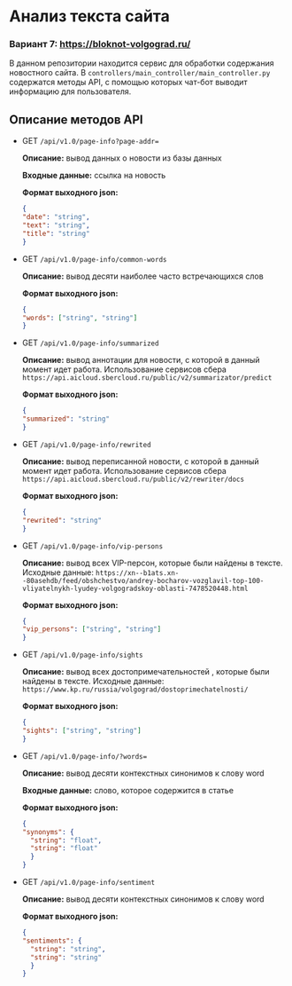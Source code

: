 # Анализ текста сайта
### Вариант 7: https://bloknot-volgograd.ru/

В данном репозитории находится сервис для обработки содержания новостного сайта. 
В `controllers/main_controller/main_controller.py` содержатся методы API, с помощью которых чат-бот выводит информацию для пользователя.

## Описание методов API
- GET `/api/v1.0/page-info?page-addr=`

  **Описание:** вывод данных о новости из базы данных
  
  **Входные данные:** ссылка на новость

  **Формат выходного json:**
  ```json
  {
  "date": "string", 
  "text": "string", 
  "title": "string"
  }
  ```
  
- GET `/api/v1.0/page-info/common-words`

  **Описание:** вывод десяти наиболее часто встречающихся слов

  **Формат выходного json:**
  ```json
  {
  "words": ["string", "string"]
  }
  ```
  
- GET `/api/v1.0/page-info/summarized`

  **Описание:** вывод аннотации для новости, с которой в данный момент идет работа. Использование сервисов сбера `https://api.aicloud.sbercloud.ru/public/v2/summarizator/predict`

  **Формат выходного json:**
  ```json
  {
  "summarized": "string"
  }
  ```
  
- GET `/api/v1.0/page-info/rewrited`

  **Описание:** вывод переписанной новости, с которой в данный момент идет работа. Использование сервисов сбера `https://api.aicloud.sbercloud.ru/public/v2/rewriter/docs`

  **Формат выходного json:**
  ```json
  {
  "rewrited": "string"
  }
  ```

- GET `/api/v1.0/page-info/vip-persons`

  **Описание:** вывод всех VIP-персон, которые были найдены в тексте. Исходные данные: `https://xn--b1ats.xn--80asehdb/feed/obshchestvo/andrey-bocharov-vozglavil-top-100-vliyatelnykh-lyudey-volgogradskoy-oblasti-7478520448.html`

  **Формат выходного json:**
  ```json
  {
  "vip_persons": ["string", "string"]
  }
  ```
  
- GET `/api/v1.0/page-info/sights`

  **Описание:** вывод всех достопримечательностей , которые были найдены в тексте. Исходные данные: `https://www.kp.ru/russia/volgograd/dostoprimechatelnosti/`

  **Формат выходного json:**
  ```json
  {
  "sights": ["string", "string"]
  }
  ```
  
- GET `/api/v1.0/page-info/?words=`

  **Описание:** вывод десяти контекстных синонимов к слову word

  **Входные данные:** слово, которое содержится в статье

  **Формат выходного json:**
  ```json
  {
  "synonyms": {
    "string": "float", 
    "string": "float"
    }
  }
  ```
  
- GET `/api/v1.0/page-info/sentiment`

  **Описание:** вывод десяти контекстных синонимов к слову word
   
    **Формат выходного json:**
    ```json
    {
    "sentiments": {
      "string": "string", 
      "string": "string"
      }
    }
    ```
